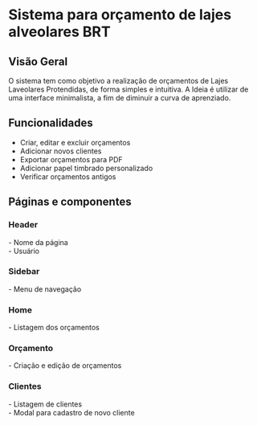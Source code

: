 <h1>Sistema para orçamento de lajes alveolares BRT</h1>

<h2>Visão Geral</h2>

O sistema tem como objetivo a realização de orçamentos de Lajes Laveolares Protendidas, de forma simples e intuitiva.
A Ideia é utilizar de uma interface minimalista, a fim de diminuir a curva de aprenziado.

<h2>Funcionalidades</h2>

- Criar, editar e excluir orçamentos <br>
- Adicionar novos clientes <br>
- Exportar orçamentos para PDF <br>
- Adicionar papel timbrado personalizado <br>
- Verificar orçamentos antigos <br>

<h2>Páginas e componentes</h2>

<h3>Header</h3>
- Nome da página <br>
- Usuário

<h3>Sidebar</h3>
- Menu de navegação
  
<h3>Home</h3>
- Listagem dos orçamentos

<h3>Orçamento</h3>
- Criação e edição de orçamentos

<h3>Clientes</h2>
- Listagem de clientes <br>
- Modal para cadastro de novo cliente
